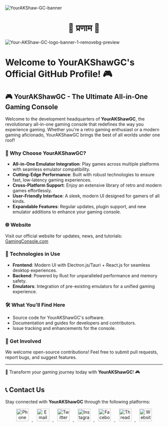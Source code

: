 <img src="https://i.ibb.co/XZmytcqQ/Your-AKShaw-GC-banner.png" alt="YourAKShaw-GC-banner" text-align="center"/>

<br/>

<div style="text-align: center;">
    <h1 style="border-bottom: none;">
        🙏 प्रणाम 🙏
    </h1>
</div>

<img src="https://i.ibb.co/mVL2H9bR/Your-AKShaw-GC-logo-banner-1-removebg-preview.png" alt="Your-AKShaw-GC-logo-banner-1-removebg-preview" text-align="center"/>

# Welcome to YourAKShawGC's Official GitHub Profile! 🎮

## 🎮 YourAKShawGC - The Ultimate All-in-One Gaming Console

Welcome to the development headquarters of **YourAKShawGC**, the revolutionary all-in-one gaming console that redefines the way you experience gaming. Whether you're a retro gaming enthusiast or a modern gaming aficionado, YourAKShawGC brings the best of all worlds under one roof!

### 🌟 Why Choose YourAKShawGC?
- **All-in-One Emulator Integration**: Play games across multiple platforms with seamless emulator compatibility.
- **Cutting-Edge Performance**: Built with robust technologies to ensure fast, low-latency gaming experiences.
- **Cross-Platform Support**: Enjoy an extensive library of retro and modern games effortlessly.
- **User-Friendly Interface**: A sleek, modern UI designed for gamers of all kinds.
- **Expandable Features**: Regular updates, plugin support, and new emulator additions to enhance your gaming console.

### 🌐 Website
Visit our official website for updates, news, and tutorials: [GamingConsole.com](https://gamingconsole.com)

### 🚀 Technologies in Use
- **Frontend**: Modern UI with Electron.js/Tauri + React.js for seamless desktop experiences.
- **Backend**: Powered by Rust for unparalleled performance and memory safety.
- **Emulators**: Integration of pre-existing emulators for a unified gaming experience.

### 🛠️ What You'll Find Here
- Source code for YourAKShawGC's software.
- Documentation and guides for developers and contributors.
- Issue tracking and enhancements for the console.

### 🤝 Get Involved
We welcome open-source contributions! Feel free to submit pull requests, report bugs, and suggest features.

---

🌟 Transform your gaming journey today with **YourAKShawGC**! 🎮

## 📞 Contact Us

Stay connected with **YourAKShawGC** through the following platforms:

<p align="center">
  <a href="tel:+919831284491" target="_blank">
        <img src="https://www.svgrepo.com/show/10160/phone-book.svg" alt="Phone" height="40" style="margin-right: 10px;">
    </a>
  &nbsp;&nbsp;
  <a href="mailto:ping@gamingconsole.com" target="_blank">
        <img src="https://upload.wikimedia.org/wikipedia/commons/thumb/7/7e/Gmail_icon_%282020%29.svg/512px-Gmail_icon_%282020%29.svg.png?20221017173631" alt="Email" height="40" style="margin-right: 10px;">
    </a>
    &nbsp;&nbsp;
    <a href="https://twitter.com/YourAKShawGC" target="_blank">
        <img src="https://upload.wikimedia.org/wikipedia/commons/thumb/5/53/X_logo_2023_original.svg/300px-X_logo_2023_original.svg.png?20230728155658" alt="Twitter" height="40" style="margin-right: 10px;">
    </a>
    &nbsp;&nbsp;
    <a href="https://instagram.com/YourAKShawGC" target="_blank">
        <img src="https://upload.wikimedia.org/wikipedia/commons/thumb/9/95/Instagram_new.svg/640px-Instagram_new.svg.png" alt="Instagram" height="40" style="margin-right: 10px;">
    </a>
    &nbsp;&nbsp;
    <a href="https://facebook.com/YourAKShawGC" target="_blank">
        <img src="https://upload.wikimedia.org/wikipedia/commons/thumb/f/fb/Facebook_icon_2013.svg/640px-Facebook_icon_2013.svg.png" alt="Facebook" height="40" style="margin-right: 10px;">
    </a>
    &nbsp;&nbsp;
    <a href="https://threads.net/YourAKShawGC" target="_blank">
        <img src="https://upload.wikimedia.org/wikipedia/commons/thumb/0/01/Threads_%28app%29.svg/512px-Threads_%28app%29.svg.png?20230719223853" alt="Threads" height="40" style="margin-right: 10px;">
    </a>
    &nbsp;&nbsp;
    <a href="https://gamingconsole.com" target="_blank">
        <img src="https://upload.wikimedia.org/wikipedia/commons/thumb/f/fd/GNOME_Web_logo_%282021-03%29.svg/640px-GNOME_Web_logo_%282021-03%29.svg.png" alt="Website" height="40">
    </a>
</p>